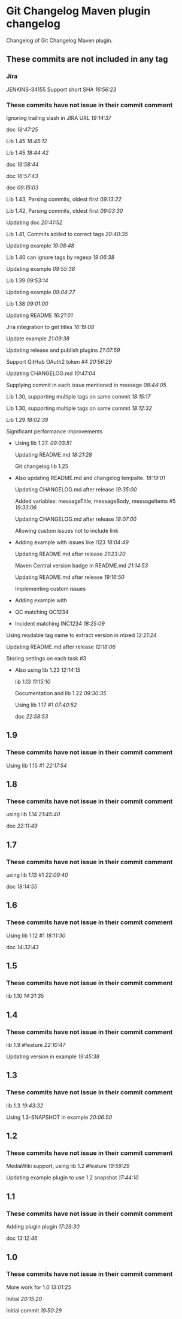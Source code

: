 
# Git Changelog Maven plugin changelog

Changelog of Git Changelog Maven plugin.

## These commits are not included in any tag
### Jira
   JENKINS-34155 Support short SHA *16:56:23*


### These commits have not issue in their commit comment
   Ignoring trailing slash in JIRA URL *19:14:37*

   doc *18:47:25*

   Lib 1.45 *18:45:12*

   Lib 1.45 *18:44:42*

   doc *16:58:44*

   doc *16:57:43*

   doc *09:15:03*

   Lib 1.43, Parsing commits, oldest first *09:13:22*

   Lib 1.42, Parsing commits, oldest first *09:03:30*

   Updating doc *20:41:52*

   Lib 1.41, Commits added to correct tags *20:40:35*

   Updating example *19:08:48*

   Lib 1.40 can ignore tags by regexp *19:06:38*

   Updating example *09:55:38*

   Lib 1.39 *09:53:14*

   Updating example *09:04:27*

   Lib 1.38 *09:01:00*

   Updating README *16:21:01*

   Jira integration to get titles *16:19:08*

   Update example *21:09:38*

   Updating release and publish plugins *21:07:59*

   Support GitHub OAuth2 token #4 *20:56:29*

   Updating CHANGELOG.md *10:47:04*

   Supplying commit in each issue mentioned in message *08:44:05*

   Lib 1.30, supporting multiple tags on same commit *18:15:17*

   Lib 1.30, supporting multiple tags on same commit *18:12:32*

   Lib 1.29 *18:02:39*

   Significant performance improvements

 * Using lib 1.27. *09:03:51*

   Updating README.md *18:21:28*

   Git changelog lib 1.25

 * Also updating README.md and changelog tempalte. *18:19:01*

   Updating CHANGELOG.md after release *19:35:00*

   Added variables: messageTitle, messageBody, messageItems #5 *19:33:06*

   Updating CHANGELOG.md after release *18:07:00*

   Allowing custom issues not to include link

 * Adding example with issues like I123 *18:04:49*

   Updating README.md after release *21:23:20*

   Maven Central version badge in README.md *21:14:53*

   Updating README.md after release *19:16:50*

   Implementing custom issues
 * Adding example with
  * QC matching QC1234
  * Incident matching INC1234 *18:25:09*

   Using readable tag name to extract version in mixed *12:21:24*

   Updating README.md after release *12:18:06*

   Storing settings on each task #3

 * Also using lib 1.23 *12:14:15*

   lib 1.13 *11:15:10*

   Documentation and lib 1.22 *09:30:35*

   Using lib 1.17 #1 *07:40:52*

   doc *22:58:53*



## 1.9
### These commits have not issue in their commit comment
   Using lib 1.15 #1 *22:17:54*



## 1.8
### These commits have not issue in their commit comment
   using lib 1.14 *21:45:40*

   doc *22:11:49*



## 1.7
### These commits have not issue in their commit comment
   using lib 1.13 #1 *22:09:40*

   doc *18:14:55*



## 1.6
### These commits have not issue in their commit comment
   Using lib 1.12 #1 *18:11:30*

   doc *14:32:43*



## 1.5
### These commits have not issue in their commit comment
   lib 1.10 *14:31:35*



## 1.4
### These commits have not issue in their commit comment
   lib 1.9 #feature *22:10:47*

   Updating version in example *19:45:38*



## 1.3
### These commits have not issue in their commit comment
   lib 1.3 *19:43:32*

   Using 1.3-SNAPSHOT in example *20:06:50*



## 1.2
### These commits have not issue in their commit comment
   MediaWiki support, using lib 1.2 #feature *19:59:29*

   Updating example plugin to use 1.2 snapshot *17:44:10*



## 1.1
### These commits have not issue in their commit comment
   Adding plugin plugin *17:29:30*

   doc *13:12:46*



## 1.0
### These commits have not issue in their commit comment
   More work for 1.0 *13:01:25*

   Initial *20:15:20*

   Initial commit *19:50:29*



 
